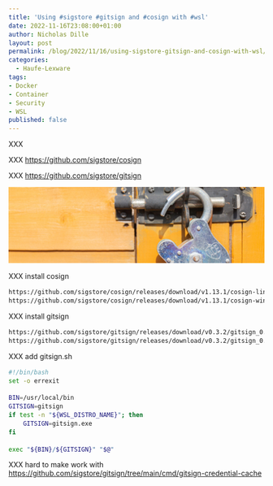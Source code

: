 ```yaml
---
title: 'Using #sigstore #gitsign and #cosign with #wsl'
date: 2022-11-16T23:08:00+01:00
author: Nicholas Dille
layout: post
permalink: /blog/2022/11/16/using-sigstore-gitsign-and-cosign-with-wsl/
categories:
  - Haufe-Lexware
tags:
- Docker
- Container
- Security
- WSL
published: false
---
```

XXX

XXX https://github.com/sigstore/cosign

XXX https://github.com/sigstore/gitsign

<img src="/media/2022/08/imattsmart-Vp3oWLsPOss-unsplash.jpg" style="object-fit: cover; object-position: center 30%; width: 100%; height: 150px;" />

<!--more-->

XXX install cosign

```bash
https://github.com/sigstore/cosign/releases/download/v1.13.1/cosign-linux-amd64
https://github.com/sigstore/cosign/releases/download/v1.13.1/cosign-windows-amd64.exe
```

XXX install gitsign

```bash
https://github.com/sigstore/gitsign/releases/download/v0.3.2/gitsign_0.3.2_linux_amd64
https://github.com/sigstore/gitsign/releases/download/v0.3.2/gitsign_0.3.2_windows_amd64.exe
```

XXX add gitsign.sh

```bash
#!/bin/bash
set -o errexit

BIN=/usr/local/bin
GITSIGN=gitsign
if test -n "${WSL_DISTRO_NAME}"; then
    GITSIGN=gitsign.exe
fi

exec "${BIN}/${GITSIGN}" "$@"
```

XXX hard to make work with https://github.com/sigstore/gitsign/tree/main/cmd/gitsign-credential-cache
